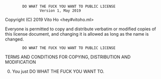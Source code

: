            DO WHAT THE FUCK YOU WANT TO PUBLIC LICENSE
                    Version 1, May 2019

 Copyright (C) 2019 Vito Ho <hey#vitoho.ml>

 Everyone is permitted to copy and distribute verbatim or modified
 copies of this license document, and changing it is allowed as long
 as the name is changed.

            DO WHAT THE FUCK YOU WANT TO PUBLIC LICENSE
   TERMS AND CONDITIONS FOR COPYING, DISTRIBUTION AND MODIFICATION

  0. You just DO WHAT THE FUCK YOU WANT TO.